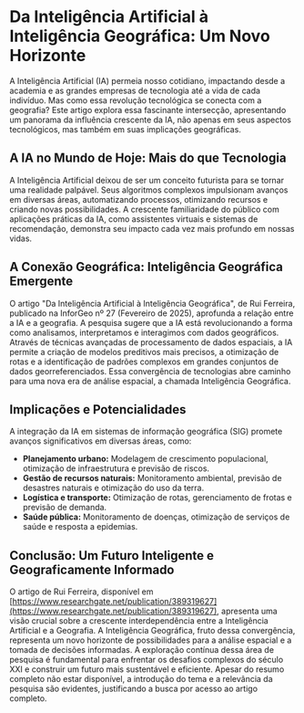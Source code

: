 # Da Inteligência Artificial à Inteligência Geográfica: Um Novo Horizonte

A Inteligência Artificial (IA) permeia nosso cotidiano, impactando desde a academia e as grandes empresas de tecnologia até a vida de cada indivíduo. Mas como essa revolução tecnológica se conecta com a geografia?  Este artigo explora essa fascinante intersecção, apresentando um panorama da influência crescente da IA, não apenas em seus aspectos tecnológicos, mas também em suas implicações geográficas.

## A IA no Mundo de Hoje: Mais do que Tecnologia

A Inteligência Artificial deixou de ser um conceito futurista para se tornar uma realidade palpável.  Seus algoritmos complexos impulsionam avanços em diversas áreas, automatizando processos, otimizando recursos e criando novas possibilidades.  A crescente familiaridade do público com aplicações práticas da IA, como assistentes virtuais e sistemas de recomendação, demonstra seu impacto cada vez mais profundo em nossas vidas.

## A Conexão Geográfica: Inteligência Geográfica Emergente

O artigo "Da Inteligência Artificial à Inteligência Geográfica", de Rui Ferreira, publicado na InforGeo nº 27 (Fevereiro de 2025), aprofunda a relação entre a IA e a geografia.  A pesquisa sugere que a IA está revolucionando a forma como analisamos, interpretamos e interagimos com dados geográficos.  Através de técnicas avançadas de processamento de dados espaciais, a IA permite a criação de modelos preditivos mais precisos, a otimização de rotas e a identificação de padrões complexos em grandes conjuntos de dados georreferenciados.  Essa convergência de tecnologias abre caminho para uma nova era de análise espacial, a chamada Inteligência Geográfica.

## Implicações e Potencialidades

A integração da IA em sistemas de informação geográfica (SIG) promete avanços significativos em diversas áreas, como:

* **Planejamento urbano:** Modelagem de crescimento populacional, otimização de infraestrutura e previsão de riscos.
* **Gestão de recursos naturais:** Monitoramento ambiental, previsão de desastres naturais e otimização do uso da terra.
* **Logística e transporte:** Otimização de rotas, gerenciamento de frotas e previsão de demanda.
* **Saúde pública:** Monitoramento de doenças, otimização de serviços de saúde e resposta a epidemias.

## Conclusão: Um Futuro Inteligente e Geograficamente Informado

O artigo de Rui Ferreira, disponível em [https://www.researchgate.net/publication/389319627](https://www.researchgate.net/publication/389319627),  apresenta uma visão crucial sobre a crescente interdependência entre a Inteligência Artificial e a Geografia.  A Inteligência Geográfica, fruto dessa convergência, representa um novo horizonte de possibilidades para a análise espacial e a tomada de decisões informadas.  A exploração contínua dessa área de pesquisa é fundamental para enfrentar os desafios complexos do século XXI e construir um futuro mais sustentável e eficiente.  Apesar do resumo completo não estar disponível, a introdução do tema e a relevância da pesquisa são evidentes, justificando a busca por acesso ao artigo completo.